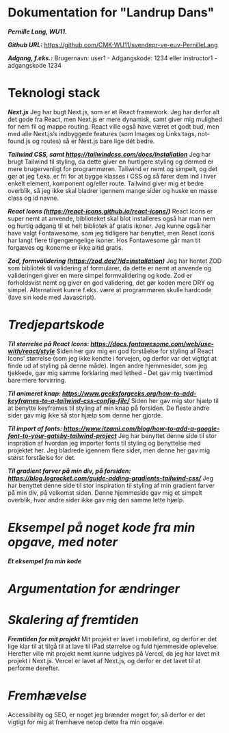 # **Dokumentation for "Landrup Dans"**

***Pernille Lang, WU11.***

***Github URL:*** https://github.com/CMK-WU11/svendepr-ve-euv-PernilleLang 

***Adgang, f.eks.:*** Brugernavn: user1 - Adgangskode: 1234 eller instructor1 - adgangskode 1234   


# **Teknologi stack**
 ***Next.js*** Jeg har bugt Next.js, som er et React framework. Jeg har derfor alt det gode fra React, men Next.js er mere dynamisk, samt giver mig mulighed for nem fil og mappe routing. React ville også have været et godt bud, men med alle Next.js’s indbyggede features (som Images og Links tags, not-found.js og routes) så er Next.js bare lige dét bedre.   

***Tailwind CSS, samt https://tailwindcss.com/docs/installation*** Jeg har brugt Tailwind til styling, da dette giver en hurtigere styling og dermed er mere brugervenligt for programmøren. Tailwind er nemt og simpelt, og det gør at jeg f.eks. er fri for at bygge klasses i CSS og så fører dem ind i hver enkelt element, komponent og/eller route. Tailwind giver mig et bedre overblik, så jeg ikke skal bladrer igennem mange sider og huske en masse class og id navne.  

***React Icons (https://react-icons.github.io/react-icons/)*** React Icons er super nemt at anvende, biblioteket skal blot installeres også har man nem og hurtig adgang til et helt bibliotek af gratis ikoner. Jeg kunne også her have valgt Fontawesome, som jeg tidligere har benyttet, men React Icons har langt flere tilgengængelige ikoner. Hos Fontawesome går man tit forgæves og ikonerne er ikke altid gratis.  

***Zod, formvalidering (https://zod.dev/?id=installation)*** Jeg har hentet ZOD som bibliotek til validering af formularer, da dette er nemt at anvende og valideringen giver en mere simpel formvalidering og kode. Zod er forholdsvist nemt og giver en god validering, det gør koden mere DRY og simpel. Alternativet kunne f.eks. være at programmøren skulle hardcode (lave sin kode med Javascript). 
 

# ***Tredjepartskode*** 
***Til størrelse på React Icons: https://docs.fontawesome.com/web/use-with/react/style*** Siden her gav mig en god forståelse for styling af React Icons’ størrelse (som jeg ikke kendte i forvejen, og derfor var det vigtigt at finde ud af styling på denne måde). Ingen andre hjemmesider, som jeg tjekkede, gav mig samme forklaring med lethed - Det gav mig tværtimod bare mere forvirring.

***Til animeret knap: https://www.geeksforgeeks.org/how-to-add-keyframes-to-a-tailwind-css-config-file/*** Siden her gav mig stor hjælp til at benytte keyframes til styling af min knap på forsiden. De fleste andre sider gav mig ikke så stor hjælp som denne her gjorde. 

***Til import af fonts: https://www.itzami.com/blog/how-to-add-a-google-font-to-your-gatsby-tailwind-project*** Jeg har benyttet denne side til stor inspration af hvordan jeg importer fonts til styling og benyttelse med projektet her. Jeg bladrede igennem flere sider, men denne her gav mig størst forståelse for det.

***Til gradient farver på min div, på forsiden: https://blog.logrocket.com/guide-adding-gradients-tailwind-css/*** Jeg har benyttet denne side til stor inspiration til styling af min gradient farver på min div, på velkomst siden. Denne hjemmeside gav mig et simpelt overblik, hvor andre sider ikke gav mig den samme lette hjælp.


# ***Eksempel på noget kode fra min opgave, med noter***

***Et eksempel fra min kode***

<!-- Image er et indbygget komponent, som gør at Next js er mere dynamisk og hurtigt. Endnu en grund til at vælge Next js. Dette er bl.a. også en af grundende til at Next js er så brugervenligt og hurtigt for programmøren at benytte. 

I denne kode henter jeg billedet via en api fetch i min source (src). Billedet får også height og width som en slags billede opløsning. Det samme gælder med Link, som med Image, og det giver også en hurtig routing imellem siderne på hjemmesiden. 

Navigation er en burgermenu/overlay menu jeg har bygget og lavet som en komponent. 

Alt under className er styling.

```javascript
 <Image src={details.asset.url} width={500} height={500} alt="classimage"   className="absolute h-[100%] w-[100%] object-cover"/>
    <div className="relative pt-[5em] pl-[2em] pr-[2em] flex justify-between">
        <Link href="/home">
            <p className="flex text-[#F4A88E]"><BiSolidLeftArrow className="fill-[#F4A88E]" size="15px"/>Back</p>
        </Link>
        <Navigation/>
    </div>
``` -->


# ***Argumentation for ændringer***
<!-- ***Welcome*** Jeg har beholdt billedet på denne måde, så man kan se kvinden har veltrænede mavemuskler – man vil gerne kunne relatere til billedet, nu det er en fitness hjemmeside. 

***Home*** Jeg har lavet pilen der peger op, om til en pil der drejer til venstre, som på de andre sidder. Dette er for at beholde et ensartet udseende og så der ingen tvivl er om at pilen er en tilbage knap.

***Navigation*** Jeg har valgt at sætte min login funktion direkte på min burger/overlay menu, da jeg syntes det giver en mindre rodet hjemmeside. På denne måde undgår brugeren at skulle trykke yderligere eller gå til en ny side. 

***Class details*** Jeg har lavet/tilføjet en burgermenu, som giver adgang til en overlay burgermenu menu. Dette er for brugervenligheden og for at beholde et ensartet udseende.  -->

# ***Skalering af fremtiden***
***Fremtiden for mit projekt*** Mit projekt er lavet i mobilefirst, og derfor er det lige klar til at tilgå til at lave til iPad størrelse og fuld hjemmeside oplevelse. Herefter ville mit projekt nemt kunne udgives på Vercel, da jeg har lavet mit projekt i Next.js. Vercel er lavet af Next.js, og derfor er det lavet til at performe derefter.

  


# ***Fremhævelse***
Accessibility og SEO, er noget jeg brænder meget for, så derfor er det vigtigt for mig at fremhæve netop dette fra min opgave.  

<!-- <img src="./public/fremhaevelse.jpg" style="width:450px; height:auto;"> -->